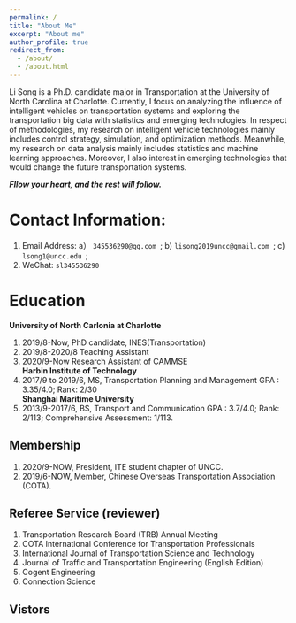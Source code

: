 ```yaml
---
permalink: /
title: "About Me"
excerpt: "About me"
author_profile: true
redirect_from: 
  - /about/
  - /about.html
---
```

Li Song is a Ph.D. candidate major in Transportation at the University of North Carolina at Charlotte. Currently, I focus on analyzing the influence of intelligent vehicles on transportation systems and exploring the transportation big data with statistics and emerging technologies. In respect of methodologies, my research on intelligent vehicle technologies mainly includes control strategy, simulation, and optimization methods. Meanwhile, my research on data analysis mainly includes statistics and machine learning approaches. Moreover, I also interest in emerging technologies that would change the future transportation systems.<br>

<i> <b> Fllow your heart, and the rest will follow. </b> </i>

Contact Information:
======
1. Email Address: a） `345536290@qq.com `; b) `lisong2019uncc@gmail.com `; c) `lsong1@uncc.edu `; <br>
1. WeChat:  `sl345536290 `<br>

Education 
======
**University of North Carlonia at Charlotte**
1. 2019/8-Now, PhD candidate, INES(Transportation)
1. 2019/8-2020/8 Teaching Assistant
1. 2020/9-Now Research Assistant of CAMMSE<br>
**Harbin Institute of Technology**
1. 2017/9 to 2019/6, MS, Transportation Planning and Management
GPA : 3.35/4.0; Rank: 2/30<br>
**Shanghai Maritime University**
1. 2013/9-2017/6, BS, Transport and Communication 
GPA : 3.7/4.0; Rank: 2/113; Comprehensive Assessment: 1/113.

**Membership**
------
1. 2020/9-NOW, President, ITE student chapter of UNCC.
1. 2019/6-NOW, Member, Chinese Overseas Transportation Association (COTA). 

**Referee Service (reviewer)**
------
1. Transportation Research Board (TRB) Annual Meeting 
1. COTA International Conference for Transportation Professionals
2. International Journal of Transportation Science and Technology
3. Journal of Traffic and Transportation Engineering (English Edition)
4. Cogent Engineering
5. Connection Science

Vistors
------
<!--<script type="text/javascript" src="//rf.revolvermaps.com/0/0/7.js?i=5xudi87gfgs&amp;m=0&amp;c=00fff6&amp;cr1=ff0000&amp;br=5&amp;lo=84&amp;oo=51&amp;sx=0" async="async">
 -->
<script type='text/javascript' id='clustrmaps' src='//cdn.clustrmaps.com/map_v2.js?cl=ffffff&w=500&t=tt&d=A_MFnXG1cd5Ja-UHFqbpPt-pyzARX2TcNwZIP_26HIk'></script>

